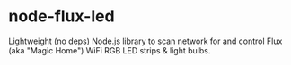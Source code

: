 # node-flux-led
Lightweight (no deps) Node.js library to scan network for and control Flux (aka \"Magic Home\") WiFi RGB LED strips &amp; light bulbs.
